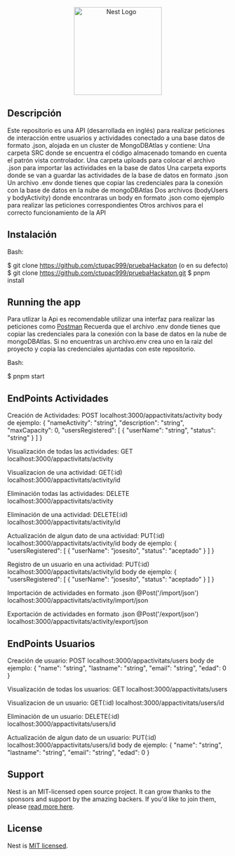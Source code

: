 <p align="center">
  <a href="http://nestjs.com/" target="blank"><img src="https://nestjs.com/img/logo-small.svg" width="200" alt="Nest Logo" /></a>
</p>

## Descripción

Este repositorio es una API (desarrollada en inglés)  para realizar peticiones de interacción entre usuarios y actividades conectado a una base datos de formato .json, alojada en un cluster de MongoDBAtlas y contiene:
Una carpeta SRC donde se encuentra el código almacenado tomando en cuenta el patrón vista controlador.
Una carpeta uploads para colocar el archivo .json para importar las actividades en la base de datos
Una carpeta exports donde se van a guardar las actividades de la base de datos en formato .json
Un archivo .env donde tienes que copiar las credenciales para la conexión con la base de datos en la nube de mongoDBAtlas
Dos archivos (bodyUsers y bodyActivity) donde encontraras un body en formato .json como ejemplo para realizar las peticiones correspondientes
Otros archivos para el correcto funcionamiento de la API


## Instalación
Bash:

$ git clone https://github.com/ctupac999/pruebaHackaton 
(o en su defecto) 
$ git clone https://github.com/ctupac999/pruebaHackaton.git 
$ pnpm install

## Running the app
Para utlizar la Api es recomendable utilizar una interfaz para realizar las peticiones como [Postman](https://www.postman.com/)
Recuerda que el archivo .env donde tienes que copiar las credenciales para la conexión con la base de datos en la nube de mongoDBAtlas.
Si no encuentras un archivo.env crea uno en la raiz del proyecto y copia las credenciales ajuntadas con este repositorio.

Bash:

$ pnpm start

## EndPoints Actividades

Creación de Actividades:
POST
localhost:3000/appactivitats/activity
body de ejemplo:
{
  "nameActivity": "string",
  "description": "string",
  "maxCapacity": 0,
  "usersRegistered": [
    {
      "userName": "string",
      "status": "string"
    }
  ]
}

Visualización de todas las actividades:
GET
localhost:3000/appactivitats/activity

Visualizacion de una actividad:
GET(:id)
localhost:3000/appactivitats/activity/id

Eliminación todas las actividades:
DELETE
localhost:3000/appactivitats/activity

Eliminación de una actividad:
DELETE(:id)
localhost:3000/appactivitats/activity/id

Actualización de algun dato de una actividad:
PUT(:id)
localhost:3000/appactivitats/activity/id
body de ejemplo:
{
    "usersRegistered": [
      {
        "userName": "josesito",
        "status": "aceptado"
      }
    ]
  }

Registro de un usuario en una actividad:
PUT(:id)
localhost:3000/appactivitats/activity/id
body de ejemplo:
{
    "usersRegistered": [
      {
        "userName": "josesito",
        "status": "aceptado"
      }
    ]
  }

Importación de actividades en formato .json
@Post('/import/json')
localhost:3000/appactivitats/activity/import/json

Exportación de actividades en formato .json
@Post('/export/json')
localhost:3000/appactivitats/activity/export/json


## EndPoints Usuarios

Creación de usuario:
POST
localhost:3000/appactivitats/users
body de ejemplo:
{
    "name": "string",
    "lastname": "string",
    "email": "string",
    "edad": 0
}

Visualización de todas los usuarios:
GET
localhost:3000/appactivitats/users

Visualizacion de un usuario:
GET(:id)
localhost:3000/appactivitats/users/id

Eliminación de un usuario:
DELETE(:id)
localhost:3000/appactivitats/users/id

Actualización de algun dato de un usuario:
PUT(:id)
localhost:3000/appactivitats/users/id
body de ejemplo:
{
    "name": "string",
    "lastname": "string",
    "email": "string",
    "edad": 0
}


## Support

Nest is an MIT-licensed open source project. It can grow thanks to the sponsors and support by the amazing backers. If you'd like to join them, please [read more here](https://docs.nestjs.com/support).


## License

Nest is [MIT licensed](LICENSE).
